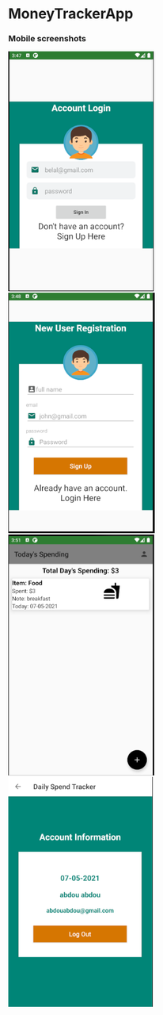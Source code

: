 # MoneyTrackerApp

### Mobile screenshots
![Showcase 1](img/login.png)
![Showcase 2](img/register.png)
![Showcase 3](img/main.png)
![Showcase 4](img/account.png)

